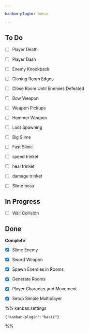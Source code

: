 ```yaml
---

kanban-plugin: basic

---
```


## To Do

- [ ] Player Death
- [ ] Player Dash
- [ ] Enemy Knockback
- [ ] Closing Room Edges
- [ ] Close Room Until Enemies Defeated
- [ ] Bow Weapon
- [ ] Weapon Pickups
- [ ] Hammer Weapon
- [ ] Loot Spawning
- [ ] Big Slime
- [ ] Fast Slime
- [ ] speed trinket
- [ ] heal trinket
- [ ] damage trinket
- [ ] Slime boss


## In Progress

- [ ] Wall Collision


## Done

**Complete**
- [x] Slime Enemy
- [x] Sword Weapon
- [x] Spawn Enemies in Rooms
- [x] Generate Rooms
- [x] Player Character and Movement
- [x] Setup Simple Multiplayer




%% kanban:settings
```
{"kanban-plugin":"basic"}
```
%%